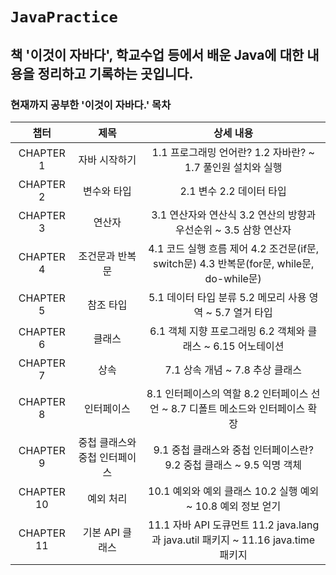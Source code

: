 # `JavaPractice`
## 책 '이것이 자바다', 학교수업 등에서 배운 Java에 대한 내용을 정리하고 기록하는 곳입니다.

### 현재까지 공부한 '이것이 자바다.' 목차

| 챕터 | 제목 | 상세 내용 |
|:---:|:---:|:---:|
| CHAPTER 1 | 자바 시작하기 | 1.1 프로그래밍 언어란? 1.2 자바란? ~ 1.7 풀인원 설치와 실행 |
| CHAPTER 2 | 변수와 타입 | 2.1 변수 2.2 데이터 타입 |
| CHAPTER 3 | 연산자 | 3.1 연산자와 연산식 3.2 연산의 방향과 우선순위 ~ 3.5 삼항 연산자 |
| CHAPTER 4 | 조건문과 반복문  | 4.1 코드 실행 흐름 제어 4.2 조건문(if문, switch문) 4.3 반복문(for문, while문, do-while문) |
| CHAPTER 5 | 참조 타입 | 5.1 데이터 타입 분류 5.2 메모리 사용 영역 ~ 5.7 열거 타입 |
| CHAPTER 6 | 클래스 | 6.1 객체 지향 프로그래밍 6.2 객체와 클래스 ~ 6.15 어노테이션 |
| CHAPTER 7 | 상속 | 7.1 상속 개념 ~ 7.8 추상 클래스 |
| CHAPTER 8 | 인터페이스 | 8.1 인터페이스의 역할 8.2 인터페이스 선언 ~ 8.7 디폴트 메소드와 인터페이스 확장 |
| CHAPTER 9 | 중첩 클래스와 중첩 인터페이스  | 9.1 중첩 클래스와 중첩 인터페이스란? 9.2 중첩 클래스 ~ 9.5 익명 객체 |
| CHAPTER 10 | 예외 처리 | 10.1 예외와 예외 클래스 10.2 실행 예외 ~ 10.8 예외 정보 얻기  |
| CHAPTER 11 | 기본 API 클래스 | 11.1 자바 API 도큐먼트 11.2 java.lang과 java.util 패키지 ~ 11.16 java.time 패키지  |
